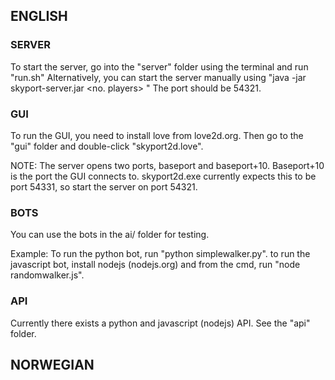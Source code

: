 ENGLISH
-------

### SERVER
To start the server, go into the "server" folder using the terminal and run
"run.sh" Alternatively, you can start the server manually using
"java -jar skyport-server.jar <port> <no. players> <game runtime> <mapfile>"
The port should be 54321.

### GUI
To run the GUI, you need to install love from love2d.org.
Then go to the "gui" folder and double-click "skyport2d.love".

NOTE: The server opens two ports, baseport and baseport+10. Baseport+10
is the port the GUI connects to. skyport2d.exe currently expects this
to be port 54331, so start the server on port 54321.

### BOTS
You can use the bots in the ai/ folder for testing.

Example:
To run the python bot, run "python simplewalker.py".
to run the javascript bot, install nodejs (nodejs.org) and from the
cmd, run "node randomwalker.js".


### API
Currently there exists a python and javascript (nodejs) API. See
the "api" folder.


NORWEGIAN
---------

